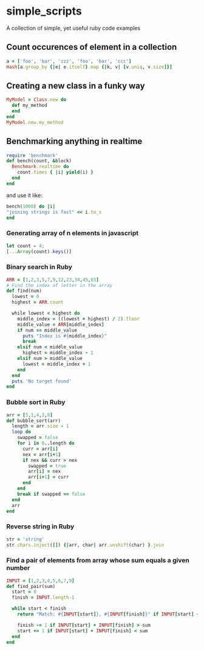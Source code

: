 # simple_scripts
A collection of simple, yet useful ruby code examples

## Count occurences of element in a collection
```ruby
a = ['foo', 'bar', 'zzz', 'foo', 'bar', 'ccc']
Hash[a.group_by {|e| e.itself}.map {|k, v| [v.uniq, v.size]}]
```
## Creating a new class in a funky way
```ruby
MyModel = Class.new do
  def my_method
  end
end
MyModel.new.my_method
```

## Benchmarking anything in realtime
```ruby
require 'benchmark'
def bench(count, &block)
  Benchmark.realtime do
    count.times { |i| yield(i) }
  end
end
```
and use it like:
```ruby
bench(1000) do |i|
"joining strings is fast" << i.to_s
end
```

### Generating array of n elements in javascript
```javascript
let count = 4;
[...Array(count).keys()]
```

### Binary search in Ruby
```ruby
ARR = [1,2,3,5,7,9,12,23,34,45,65]
# Find the index of letter in the array
def find(num)
  lowest = 0
  highest = ARR.count

  while lowest < highest do
    middle_index = ((lowest + highest) / 2).floor
    middle_value = ARR[middle_index]
    if num == middle_value
      puts "Index is #{middle_index}"
      break
    elsif num < middle_value
      highest = middle_index - 1
    elsif num > middle_value
      lowest = middle_index + 1
    end
  end
  puts 'No target found'
end
```

### Bubble sort in Ruby
```ruby
arr = [5,1,4,2,8]
def bubble_sort(arr)
  length = arr.size - 1
  loop do
    swapped = false
    for i in 0..length do
      curr = arr[i]
      nex = arr[i+1]
      if nex && curr > nex
        swapped = true
        arr[i] = nex
        arr[i+1] = curr
      end
    end
    break if swapped == false
  end
  arr
end
```

### Reverse string in Ruby
```ruby
str = 'string'
str.chars.inject([]) {|arr, char| arr.unshift(char) }.join
```

### Find a pair of elements from array whose sum equals a given number
```ruby
INPUT = [1,2,3,4,5,6,7,9]
def find_pair(sum)
  start = 0
  finish = INPUT.length-1

  while start < finish
    return "Match: #{INPUT[start]}, #{INPUT[finish]}" if INPUT[start] + INPUT[finish] == sum

    finish -= 1 if INPUT[start] + INPUT[finish] > sum
    start += 1 if INPUT[start] + INPUT[finish] < sum
  end
end
```
